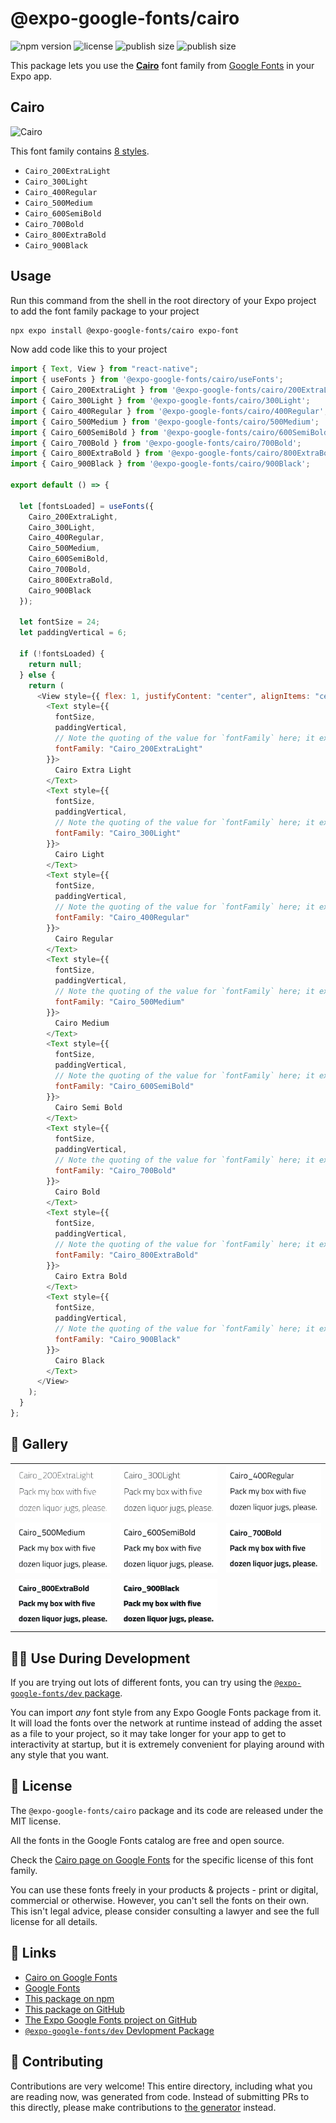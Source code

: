 # @expo-google-fonts/cairo

![npm version](https://flat.badgen.net/npm/v/@expo-google-fonts/cairo)
![license](https://flat.badgen.net/github/license/expo/google-fonts)
![publish size](https://flat.badgen.net/packagephobia/install/@expo-google-fonts/cairo)
![publish size](https://flat.badgen.net/packagephobia/publish/@expo-google-fonts/cairo)

This package lets you use the [**Cairo**](https://fonts.google.com/specimen/Cairo) font family from [Google Fonts](https://fonts.google.com/) in your Expo app.

## Cairo

![Cairo](./font-family.png)

This font family contains [8 styles](#-gallery).

- `Cairo_200ExtraLight`
- `Cairo_300Light`
- `Cairo_400Regular`
- `Cairo_500Medium`
- `Cairo_600SemiBold`
- `Cairo_700Bold`
- `Cairo_800ExtraBold`
- `Cairo_900Black`

## Usage

Run this command from the shell in the root directory of your Expo project to add the font family package to your project

```sh
npx expo install @expo-google-fonts/cairo expo-font
```

Now add code like this to your project

```js
import { Text, View } from "react-native";
import { useFonts } from '@expo-google-fonts/cairo/useFonts';
import { Cairo_200ExtraLight } from '@expo-google-fonts/cairo/200ExtraLight';
import { Cairo_300Light } from '@expo-google-fonts/cairo/300Light';
import { Cairo_400Regular } from '@expo-google-fonts/cairo/400Regular';
import { Cairo_500Medium } from '@expo-google-fonts/cairo/500Medium';
import { Cairo_600SemiBold } from '@expo-google-fonts/cairo/600SemiBold';
import { Cairo_700Bold } from '@expo-google-fonts/cairo/700Bold';
import { Cairo_800ExtraBold } from '@expo-google-fonts/cairo/800ExtraBold';
import { Cairo_900Black } from '@expo-google-fonts/cairo/900Black';

export default () => {

  let [fontsLoaded] = useFonts({
    Cairo_200ExtraLight, 
    Cairo_300Light, 
    Cairo_400Regular, 
    Cairo_500Medium, 
    Cairo_600SemiBold, 
    Cairo_700Bold, 
    Cairo_800ExtraBold, 
    Cairo_900Black
  });

  let fontSize = 24;
  let paddingVertical = 6;

  if (!fontsLoaded) {
    return null;
  } else {
    return (
      <View style={{ flex: 1, justifyContent: "center", alignItems: "center" }}>
        <Text style={{
          fontSize,
          paddingVertical,
          // Note the quoting of the value for `fontFamily` here; it expects a string!
          fontFamily: "Cairo_200ExtraLight"
        }}>
          Cairo Extra Light
        </Text>
        <Text style={{
          fontSize,
          paddingVertical,
          // Note the quoting of the value for `fontFamily` here; it expects a string!
          fontFamily: "Cairo_300Light"
        }}>
          Cairo Light
        </Text>
        <Text style={{
          fontSize,
          paddingVertical,
          // Note the quoting of the value for `fontFamily` here; it expects a string!
          fontFamily: "Cairo_400Regular"
        }}>
          Cairo Regular
        </Text>
        <Text style={{
          fontSize,
          paddingVertical,
          // Note the quoting of the value for `fontFamily` here; it expects a string!
          fontFamily: "Cairo_500Medium"
        }}>
          Cairo Medium
        </Text>
        <Text style={{
          fontSize,
          paddingVertical,
          // Note the quoting of the value for `fontFamily` here; it expects a string!
          fontFamily: "Cairo_600SemiBold"
        }}>
          Cairo Semi Bold
        </Text>
        <Text style={{
          fontSize,
          paddingVertical,
          // Note the quoting of the value for `fontFamily` here; it expects a string!
          fontFamily: "Cairo_700Bold"
        }}>
          Cairo Bold
        </Text>
        <Text style={{
          fontSize,
          paddingVertical,
          // Note the quoting of the value for `fontFamily` here; it expects a string!
          fontFamily: "Cairo_800ExtraBold"
        }}>
          Cairo Extra Bold
        </Text>
        <Text style={{
          fontSize,
          paddingVertical,
          // Note the quoting of the value for `fontFamily` here; it expects a string!
          fontFamily: "Cairo_900Black"
        }}>
          Cairo Black
        </Text>
      </View>
    );
  }
};
```

## 🔡 Gallery


||||
|-|-|-|
|![Cairo_200ExtraLight](./200ExtraLight/Cairo_200ExtraLight.ttf.png)|![Cairo_300Light](./300Light/Cairo_300Light.ttf.png)|![Cairo_400Regular](./400Regular/Cairo_400Regular.ttf.png)||
|![Cairo_500Medium](./500Medium/Cairo_500Medium.ttf.png)|![Cairo_600SemiBold](./600SemiBold/Cairo_600SemiBold.ttf.png)|![Cairo_700Bold](./700Bold/Cairo_700Bold.ttf.png)||
|![Cairo_800ExtraBold](./800ExtraBold/Cairo_800ExtraBold.ttf.png)|![Cairo_900Black](./900Black/Cairo_900Black.ttf.png)|||


## 👩‍💻 Use During Development

If you are trying out lots of different fonts, you can try using the [`@expo-google-fonts/dev` package](https://github.com/expo/google-fonts/tree/master/font-packages/dev#readme).

You can import _any_ font style from any Expo Google Fonts package from it. It will load the fonts over the network at runtime instead of adding the asset as a file to your project, so it may take longer for your app to get to interactivity at startup, but it is extremely convenient for playing around with any style that you want.


## 📖 License

The `@expo-google-fonts/cairo` package and its code are released under the MIT license.

All the fonts in the Google Fonts catalog are free and open source.

Check the [Cairo page on Google Fonts](https://fonts.google.com/specimen/Cairo) for the specific license of this font family.

You can use these fonts freely in your products & projects - print or digital, commercial or otherwise. However, you can't sell the fonts on their own. This isn't legal advice, please consider consulting a lawyer and see the full license for all details.

## 🔗 Links

- [Cairo on Google Fonts](https://fonts.google.com/specimen/Cairo)
- [Google Fonts](https://fonts.google.com/)
- [This package on npm](https://www.npmjs.com/package/@expo-google-fonts/cairo)
- [This package on GitHub](https://github.com/expo/google-fonts/tree/master/font-packages/cairo)
- [The Expo Google Fonts project on GitHub](https://github.com/expo/google-fonts)
- [`@expo-google-fonts/dev` Devlopment Package](https://github.com/expo/google-fonts/tree/master/font-packages/dev)

## 🤝 Contributing

Contributions are very welcome! This entire directory, including what you are reading now, was generated from code. Instead of submitting PRs to this directly, please make contributions to [the generator](https://github.com/expo/google-fonts/tree/master/packages/generator) instead.
